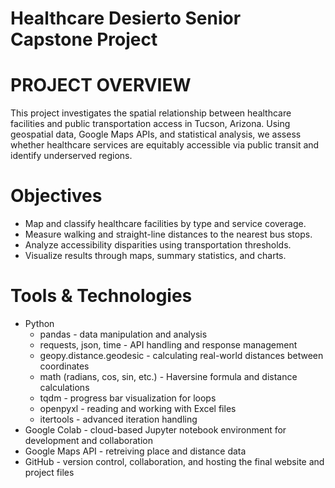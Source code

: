# Healthcare Desierto Senior Capstone Project

# PROJECT OVERVIEW
This project investigates the spatial relationship between healthcare facilities and public transportation access in Tucson, Arizona. Using geospatial data, Google Maps APIs, and statistical analysis, we assess whether healthcare services are equitably accessible via public transit and identify underserved regions.

# Objectives
- Map and classify healthcare facilities by type and service coverage.
- Measure walking and straight-line distances to the nearest bus stops.
- Analyze accessibility disparities using transportation thresholds.
- Visualize results through maps, summary statistics, and charts.

# Tools & Technologies
- Python
  - pandas - data manipulation and analysis
  - requests, json, time - API handling and response management
  - geopy.distance.geodesic - calculating real-world distances between coordinates
  - math (radians, cos, sin, etc.) - Haversine formula and distance calculations
  - tqdm - progress bar visualization for loops
  - openpyxl - reading and working with Excel files
  - itertools - advanced iteration handling
- Google Colab - cloud-based Jupyter notebook environment for development and collaboration
- Google Maps API - retreiving place and distance data
- GitHub - version control, collaboration, and hosting the final website and project files

